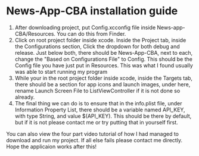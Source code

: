 # News-App-CBA installation guide
1) After downloading project, put Config.xcconfig file inside News-app-CBA/Resources. You can do this from Finder. 
2) Click on root project folder inside xcode. Inside the Project tab, inside the Configurations section, Click the dropdown for both debug and release. Just below both, there should be News-App-CBA, next to each, change the "Based on Configurations File" to Config. This should be the Config file you have just put in Resources. This was what I found usually was able to start running my program
3) While your in the root project folder inside xcode, inside the Targets tab, there should be a section for app icons and launch images, under here, rename Launch Screen File to ListViewController if it is not done so already. 
4) The final thing we can do is to ensure that in the info.plist file, under Information Property List, there should be a variable named API_KEY, with type String, and value $(API_KEY). This should be there by default, but if it is not please contact me or try putting that in yourself first. 


You can also view the four part video tutorial of how I had managed to download and run my project. If all else fails please contact me directly. 
Hope the applicaion works after this!
